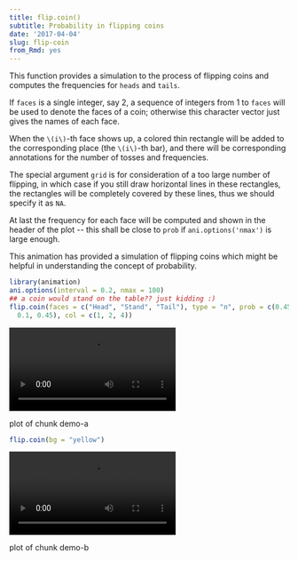 ```yaml
---
title: flip.coin()
subtitle: Probability in flipping coins
date: '2017-04-04'
slug: flip-coin
from_Rmd: yes
---
```



This function provides a simulation to the process of flipping coins and
computes the frequencies for `heads` and `tails`.

If `faces` is a single integer, say 2, a sequence of integers from 1 to
`faces` will be used to denote the faces of a coin; otherwise this
character vector just gives the names of each face.

When the `\(i\)`-th face shows up, a colored thin rectangle will be added to
the corresponding place (the `\(i\)`-th bar), and there will be corresponding
annotations for the number of tosses and frequencies.

The special argument `grid` is for consideration of a too large number
of flipping, in which case if you still draw horizontal lines in these
rectangles, the rectangles will be completely covered by these lines, thus we
should specify it as `NA`.

At last the frequency for each face will be computed and shown in the header
of the plot -- this shall be close to `prob` if `ani.options('nmax')` is large enough.

This animation has provided a simulation of flipping coins which might be helpful in understanding the concept of probability.
 

```r
library(animation)
ani.options(interval = 0.2, nmax = 100)
## a coin would stand on the table?? just kidding :)
flip.coin(faces = c("Head", "Stand", "Tail"), type = "n", prob = c(0.45, 
  0.1, 0.45), col = c(1, 2, 4))
```

<video controls loop autoplay><source src="https://assets.yihui.org/figures/animation/example/flip-coin/demo-a.mp4?dl=1" /><p>plot of chunk demo-a</p></video>


```r
flip.coin(bg = "yellow")
```

<video controls loop autoplay><source src="https://assets.yihui.org/figures/animation/example/flip-coin/demo-b.mp4?dl=1" /><p>plot of chunk demo-b</p></video>


